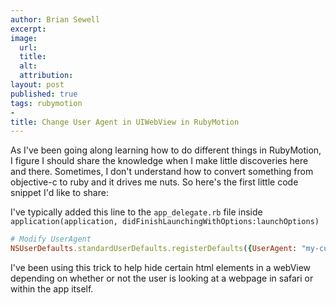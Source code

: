```yaml
---
author: Brian Sewell
excerpt:
image:
  url:
  title:
  alt:
  attribution:
layout: post
published: true
tags: rubymotion
-
title: Change User Agent in UIWebView in RubyMotion
---
```


As I've been going along learning how to do different things in RubyMotion, I figure I should share the knowledge when I make little discoveries here and there.  Sometimes, I don't understand how to convert something from objective-c to ruby and it drives me nuts. So here's the first little code snippet I'd like to share:

I've typically added this line to the `app_delegate.rb` file inside `application(application, didFinishLaunchingWithOptions:launchOptions)`

```ruby
# Modify UserAgent
NSUserDefaults.standardUserDefaults.registerDefaults({UserAgent: "my-custom-user-agent-name"})
```

I've been using this trick to help hide certain html elements in a webView depending on whether or not the user is looking at a webpage in safari or within the app itself.